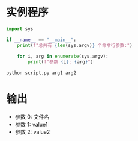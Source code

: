 # 实例程序
```python
import sys

if __name__ == "__main__":
    print(f"总共有 {len(sys.argv)} 个命令行参数:")
    
    for i, arg in enumerate(sys.argv):
        print(f"参数 {i}: {arg}")
```

```bash
python script.py arg1 arg2
```
# 输出
- 参数 0: 文件名
- 参数 1: value1
- 参数 2: value2
